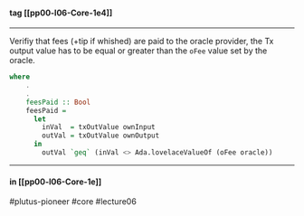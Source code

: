 #### tag [[pp00-l06-Core-1e4]]
---

Verifiy that fees (+tip if whished) are paid to the oracle provider, the Tx output value has to be equal or greater than the `oFee` value set by the oracle.

```haskell
where
    .
    .
    feesPaid :: Bool
    feesPaid =
      let
        inVal  = txOutValue ownInput
        outVal = txOutValue ownOutput
      in
        outVal `geq` (inVal <> Ada.lovelaceValueOf (oFee oracle))
```


---
#### in [[pp00-l06-Core-1e]]

#plutus-pioneer #core #lecture06 